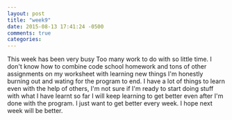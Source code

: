 ```yaml
---
layout: post
title: "week9"
date: 2015-08-13 17:41:24 -0500
comments: true
categories: 
---
```

This week has been very busy 
Too many work to do with so little time. 
I don't know how to combine code school homework 
and tons of other assignments on my worksheet with learning new things 
I'm honestly burning out and wating for the program to end. 
I have a lot of things to learn even with the help of others, 
I'm not sure if I'm ready to start doing stuff with what I have learnt so far 
I will keep learning to get better even after I'm done with the program.
I just want to get better every week. 
I hope next week will be better.